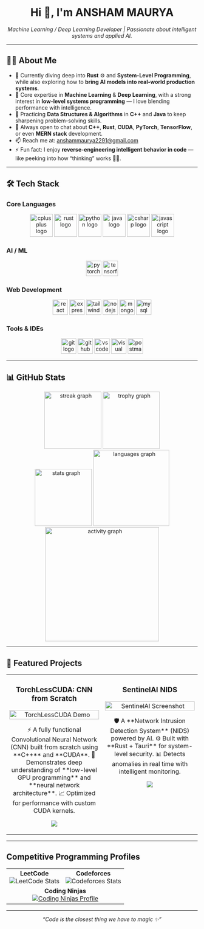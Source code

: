 <h1 align="center">Hi 👋, I'm ANSHAM MAURYA</h1>
<p align="center">
  <i>Machine Learning / Deep Learning Developer | Passionate about intelligent systems and applied AI.</i>
</p>

---

## 👨‍💻 About Me  

- 🚀 Currently diving deep into **Rust** ⚙️ and **System-Level Programming**, while also exploring how to **bring AI models into real-world production systems**.  
- 🧠 Core expertise in **Machine Learning** & **Deep Learning**, with a strong interest in **low-level systems programming** — I love blending performance with intelligence.  
- 🌱 Practicing **Data Structures & Algorithms** in **C++** and **Java** to keep sharpening problem-solving skills.  
- 💬 Always open to chat about **C++**, **Rust**, **CUDA**, **PyTorch**, **TensorFlow**, or even **MERN stack** development.  
- 📫 Reach me at: [anshammaurya2291@gmail.com](mailto:anshammaurya2291@gmail.com)  
- ⚡ Fun fact: I enjoy **reverse-engineering intelligent behavior in code** — like peeking into how “thinking” works 🧩🤯.  

---

## 🛠 Tech Stack  

### Core Languages  
<div align="center">
  <img src="https://cdn.simpleicons.org/c++/00599C" height="60" alt="cplusplus logo" />
  <img src="https://skillicons.dev/icons?i=rust" height="60" alt="rust logo" />
  <img src="https://skillicons.dev/icons?i=py" height="60" alt="python logo" />
  <img src="https://skillicons.dev/icons?i=java" height="60" alt="java logo" />
  <img src="https://skillicons.dev/icons?i=cs" height="60" alt="csharp logo" />
  <img src="https://skillicons.dev/icons?i=js" height="60" alt="javascript logo" />
</div>

### AI / ML  
<div align="center">
  <img src="https://skillicons.dev/icons?i=pytorch" height="40" alt="pytorch logo" />
  <img src="https://skillicons.dev/icons?i=tensorflow" height="40" alt="tensorflow logo" />
</div>

### Web Development  
<div align="center">
  <img src="https://skillicons.dev/icons?i=react" height="40" alt="react logo" />
  <img src="https://skillicons.dev/icons?i=express" height="40" alt="express logo" />
  <img src="https://skillicons.dev/icons?i=tailwind" height="40" alt="tailwindcss logo" />
  <img src="https://skillicons.dev/icons?i=nodejs" height="40" alt="nodejs logo" />
  <img src="https://skillicons.dev/icons?i=mongodb" height="40" alt="mongodb logo" />
  <img src="https://skillicons.dev/icons?i=mysql" height="40" alt="mysql logo" />
</div>

### Tools & IDEs  
<div align="center">
  <img src="https://skillicons.dev/icons?i=git" height="40" alt="git logo" />
  <img src="https://skillicons.dev/icons?i=github" height="40" alt="github logo" />
  <img src="https://skillicons.dev/icons?i=vscode" height="40" alt="vscode logo" />
  <img src="https://skillicons.dev/icons?i=visualstudio" height="40" alt="visual studio logo" />
  <img src="https://skillicons.dev/icons?i=postman" height="40" alt="postman logo" />
</div>

---

## 📊 GitHub Stats  

<div align="center">
  <img src="https://streak-stats.demolab.com?user=ANSHAM1&locale=en&mode=weekly&theme=tokyonight&hide_border=true&border_radius=5&date_format=j%20M%5B%20Y%5D&order=3" height="150" alt="streak graph" />
  <img src="https://github-profile-trophy.vercel.app?username=ANSHAM1&theme=darkhub&column=-1&row=1&margin-w=8&margin-h=8&no-bg=true&no-frame=true&order=4" height="150" alt="trophy graph" />
</div>

<div align="center">
  <img src="https://github-readme-stats.vercel.app/api?username=ANSHAM1&hide_title=true&hide_rank=false&show_icons=true&include_all_commits=true&count_private=true&disable_animations=false&theme=nightowl&locale=en&hide_border=true&order=1" height="150" alt="stats graph" />
  <img src="https://github-readme-stats.vercel.app/api/top-langs?username=ANSHAM1&locale=en&hide_title=false&layout=compact&card_width=320&langs_count=6&theme=nightowl&hide_border=true&order=2&custom_title=Languages" height="200" alt="languages graph" />
</div>

<div align="center">
  <img src="https://github-readme-activity-graph.vercel.app/graph?username=ANSHAM1&radius=16&theme=redical&area=true&order=5&custom_title=Contribution%20Graph&hide_border=true&hide_title=false" height="300" alt="activity graph" />
</div>

---

## 🚀 Featured Projects  

<table>
<tr>

<td width="50%" valign="top">
<h3 align="center">TorchLessCUDA: CNN from Scratch</h3>
<div align="center">
  <a href="https://github.com/ANSHAM1/TOrchLessCUDA" target="_blank">
    <img src="https://raw.githubusercontent.com/ANSHAM1/TOrchLessCUDA/main/demo.gif" alt="TorchLessCUDA Demo" width="100%" />
  </a>
  <p>
    ⚡ A fully functional Convolutional Neural Network (CNN) built from scratch using **C++** and **CUDA**.  
    🔧 Demonstrates deep understanding of **low-level GPU programming** and **neural network architecture**.  
    📈 Optimized for performance with custom CUDA kernels.
  </p>
  <p>
    <a href="https://github.com/ANSHAM1/TOrchLessCUDA" target="_blank">
      <img src="https://img.shields.io/badge/View%20Code-000000?style=for-the-badge&logo=github&logoColor=white">
    </a>
  </p>
</div>
</td>

<td width="50%" valign="top">
<h3 align="center">SentinelAI NIDS</h3>
<div align="center">
  <a href="https://github.com/ANSHAM1/SentinelAI" target="_blank">
    <img src="https://raw.githubusercontent.com/ANSHAM1/SentinelAI/main/demo.png" alt="SentinelAI Screenshot" width="100%" />
  </a>
  <p>
    🛡️ A **Network Intrusion Detection System** (NIDS) powered by AI.  
    ⚙️ Built with **Rust + Tauri** for system-level security.  
    📊 Detects anomalies in real time with intelligent monitoring.
  </p>
  <p>
    <a href="https://github.com/ANSHAM1/SentinelAI" target="_blank">
      <img src="https://img.shields.io/badge/View%20Code-000000?style=for-the-badge&logo=github&logoColor=white">
    </a>
  </p>
</div>
</td>

</tr>
</table>

---

## Competitive Programming Profiles

<table align="center">
  <tr>
    <td align="center">
      <b>LeetCode</b><br>
      <img src="https://leetcard.jacoblin.cool/<your_leetcode_username>?theme=dark&font=baloo&ext=activity" alt="LeetCode Stats">
    </td>
    <td align="center">
      <b>Codeforces</b><br>
      <img src="https://codeforces-readme-stats.vercel.app/api/card?username=<your_codeforces_username>&theme=dark" alt="Codeforces Stats">
    </td>
  </tr>
  <tr>
    <td colspan="2" align="center">
      <b>Coding Ninjas</b><br>
      <a href="https://www.codingninjas.com/codestudio/profile/<your_username>">
        <img src="https://img.shields.io/badge/Coding%20Ninjas-Profile-orange" alt="Coding Ninjas Profile">
      </a>
    </td>
  </tr>
</table>

---

<div align="center">
  <i>“Code is the closest thing we have to magic ✨”</i>
</div>
